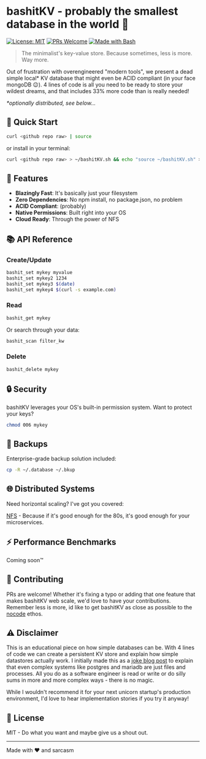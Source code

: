 # bashitKV - probably the smallest database in the world 🚀

[![License: MIT](https://img.shields.io/badge/License-MIT-yellow.svg)](https://opensource.org/licenses/MIT)
[![PRs Welcome](https://img.shields.io/badge/PRs-welcome-brightgreen.svg)](http://makeapullrequest.com)
[![Made with Bash](https://img.shields.io/badge/Made%20with-Bash-1f425f.svg)](https://www.gnu.org/software/bash/)

> The minimalist's key-value store. Because sometimes, less is more. Way more.

Out of frustration with overengineered "modern tools", we present a dead simple local* KV database that might even be ACID compliant (in your face mongoDB 😉). 4 lines of code is all you need to be ready to store your wildest dreams, and that includes 33% more code than is really needed!

_*optionally distributed, see below..._

## 🚀 Quick Start

```bash
curl <github repo raw> | source
```

or install in your terminal:

```bash 
curl <github repo raw> > ~/bashitKV.sh && echo "source ~/bashitKV.sh" >> ~/.bashrc
```

## 💫 Features

- **Blazingly Fast**: It's basically just your filesystem
- **Zero Dependencies**: No npm install, no package.json, no problem
- **ACID Compliant**: (probably)
- **Native Permissions**: Built right into your OS
- **Cloud Ready**: Through the power of NFS

## 📚 API Reference

### Create/Update

```bash
bashit_set mykey myvalue
bashit_set mykey2 1234
bashit_set mykey3 $(date)
bashit_set mykey4 $(curl -s example.com)
```

### Read

```bash
bashit_get mykey
```

Or search through your data:

```bash
bashit_scan filter_kw
```

### Delete

```bash
bashit_delete mykey
```

## 🔒 Security

bashitKV leverages your OS's built-in permission system. Want to protect your keys?

```bash
chmod 006 mykey
```

## 💾 Backups

Enterprise-grade backup solution included:

```bash
cp -R ~/.database ~/.bkup
```

## 🌐 Distributed Systems

Need horizontal scaling? I've got you covered:

[NFS](https://en.wikipedia.org/wiki/Network_File_System) - Because if it's good enough for the 80s, it's good enough for your microservices.

## ⚡ Performance Benchmarks

Coming soon™

## 🤝 Contributing

PRs are welcome! Whether it's fixing a typo or adding that one feature that makes bashitKV web scale, we'd love to have your contributions. Remember less is more, id like to get bashitKV as close as possible to the [nocode](https://github.com/kelseyhightower/nocode) ethos.

## ⚠️ Disclaimer

This is an educational piece on how simple databases can be. With 4 lines of code we can create a persistent KV store and explain how simple datastores actually work. I initially made this as a [joke blog post](https://tobydevlin.com/blog/python-inline-script-metadata-format) to explain that even complex systems like postgres and mariadb are just files and processes. All you do as a software engineer is read or write or do silly sums in more and more complex ways - there is no magic.


While I wouldn't recommend it for your next unicorn startup's production environment, I'd love to hear implementation stories if you try it anyway!

## 📜 License

MIT - Do what you want and maybe give us a shout out.

---

Made with ❤️ and sarcasm
